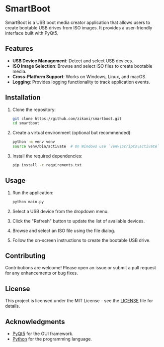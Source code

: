 # SmartBoot

SmartBoot is a USB boot media creator application that allows users to create bootable USB drives from ISO images. It provides a user-friendly interface built with PyQt5.

## Features

- **USB Device Management**: Detect and select USB devices.
- **ISO Image Selection**: Browse and select ISO files to create bootable media.
- **Cross-Platform Support**: Works on Windows, Linux, and macOS.
- **Logging**: Provides logging functionality to track application events.

## Installation

1. Clone the repository:
   ```bash
   git clone https://github.com/zikani/smartboot.git
   cd smartboot
   ```

2. Create a virtual environment (optional but recommended):
   ```bash
   python -m venv venv
   source venv/bin/activate  # On Windows use `venv\Scripts\activate`
   ```

3. Install the required dependencies:
   ```bash
   pip install -r requirements.txt
   ```

## Usage

1. Run the application:
   ```bash
   python main.py
   ```

2. Select a USB device from the dropdown menu.
3. Click the "Refresh" button to update the list of available devices.
4. Browse and select an ISO file using the file dialog.
5. Follow the on-screen instructions to create the bootable USB drive.

## Contributing

Contributions are welcome! Please open an issue or submit a pull request for any enhancements or bug fixes.

## License

This project is licensed under the MIT License - see the [LICENSE](LICENSE) file for details.

## Acknowledgments

- [PyQt5](https://www.riverbankcomputing.com/software/pyqt/intro) for the GUI framework.
- [Python](https://www.python.org/) for the programming language.
